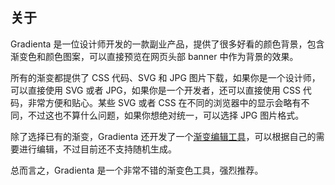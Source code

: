 ## 关于

Gradienta 是一位设计师开发的一款副业产品，提供了很多好看的颜色背景，包含渐变色和颜色图案，可以直接预览在网页头部 banner 中作为背景的效果。

所有的渐变都提供了 CSS 代码、SVG 和 JPG 图片下载，如果你是一个设计师，可以直接使用 SVG 或者 JPG，如果你是一个开发者，还可以直接使用 CSS 代码，非常方便和贴心。某些 SVG 或者 CSS 在不同的浏览器中的显示会略有不同，不过这也不算什么问题，如果你想绝对统一，可以选择 JPG 图片格式。

除了选择已有的渐变，Gradienta 还开发了一个[渐变编辑工具](https://gradienta.io/editor)，可以根据自己的需要进行编辑，不过目前还不支持随机生成。

总而言之，Gradienta 是一个非常不错的渐变色工具，强烈推荐。